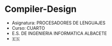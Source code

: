 # Compiler-Design

* Asignatura: PROCESADORES DE LENGUAJES
* Curso: CUARTO
* E.S. DE INGENIERIA INFORMATICA ALBACETE
* :es:
